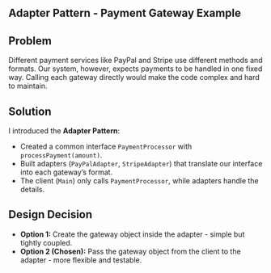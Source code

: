 ## Adapter Pattern - Payment Gateway Example
## Problem

Different payment services like PayPal and Stripe use different methods and formats. Our system, however, expects payments to be handled in one fixed way. Calling each gateway directly would make the code complex and hard to maintain.

## Solution

I introduced the **Adapter Pattern**:

* Created a common interface `PaymentProcessor` with `processPayment(amount)`.
* Built adapters (`PayPalAdapter`, `StripeAdapter`) that translate our interface into each gateway’s format.
* The client (`Main`) only calls `PaymentProcessor`, while adapters handle the details.

## Design Decision

* **Option 1:** Create the gateway object inside the adapter - simple but tightly coupled.
* **Option 2 (Chosen):** Pass the gateway object from the client to the adapter - more flexible and testable.
